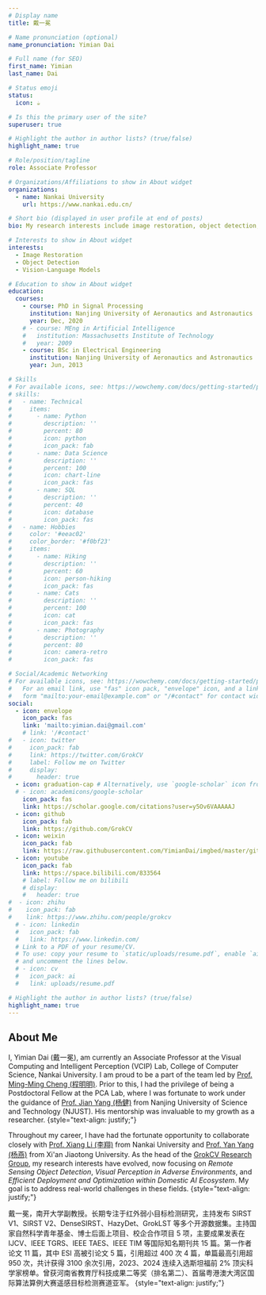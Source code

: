 ```yaml
---
# Display name
title: 戴一冕

# Name pronunciation (optional)
name_pronunciation: Yimian Dai

# Full name (for SEO)
first_name: Yimian
last_name: Dai

# Status emoji
status:
  icon: ☕️

# Is this the primary user of the site?
superuser: true

# Highlight the author in author lists? (true/false)
highlight_name: true

# Role/position/tagline
role: Associate Professor

# Organizations/Affiliations to show in About widget
organizations:
  - name: Nankai University
    url: https://www.nankai.edu.cn/

# Short bio (displayed in user profile at end of posts)
bio: My research interests include image restoration, object detection, and vision-language models.

# Interests to show in About widget
interests:
  - Image Restoration
  - Object Detection
  - Vision-Language Models

# Education to show in About widget
education:
  courses:
    - course: PhD in Signal Processing
      institution: Nanjing University of Aeronautics and Astronautics
      year: Dec, 2020
    # - course: MEng in Artificial Intelligence
    #   institution: Massachusetts Institute of Technology
    #   year: 2009
    - course: BSc in Electrical Engineering
      institution: Nanjing University of Aeronautics and Astronautics
      year: Jun, 2013

# Skills
# For available icons, see: https://wowchemy.com/docs/getting-started/page-builder/#icons
# skills:
#   - name: Technical
#     items:
#       - name: Python
#         description: ''
#         percent: 80
#         icon: python
#         icon_pack: fab
#       - name: Data Science
#         description: ''
#         percent: 100
#         icon: chart-line
#         icon_pack: fas
#       - name: SQL
#         description: ''
#         percent: 40
#         icon: database
#         icon_pack: fas
#   - name: Hobbies
#     color: '#eeac02'
#     color_border: '#f0bf23'
#     items:
#       - name: Hiking
#         description: ''
#         percent: 60
#         icon: person-hiking
#         icon_pack: fas
#       - name: Cats
#         description: ''
#         percent: 100
#         icon: cat
#         icon_pack: fas
#       - name: Photography
#         description: ''
#         percent: 80
#         icon: camera-retro
#         icon_pack: fas

# Social/Academic Networking
# For available icons, see: https://wowchemy.com/docs/getting-started/page-builder/#icons
#   For an email link, use "fas" icon pack, "envelope" icon, and a link in the
#   form "mailto:your-email@example.com" or "/#contact" for contact widget.
social:
  - icon: envelope
    icon_pack: fas
    link: 'mailto:yimian.dai@gmail.com'
    # link: '/#contact'
#   - icon: twitter
#     icon_pack: fab
#     link: https://twitter.com/GrokCV
#     label: Follow me on Twitter
#     display:
#       header: true
  - icon: graduation-cap # Alternatively, use `google-scholar` icon from `ai` icon pack
  # - icon: academicons/google-scholar
    icon_pack: fas
    link: https://scholar.google.com/citations?user=y5Ov6VAAAAAJ
  - icon: github
    icon_pack: fab
    link: https://github.com/GrokCV
  - icon: weixin
    icon_pack: fab
    link: https://raw.githubusercontent.com/YimianDai/imgbed/master/github/wechat.JPG
  - icon: youtube
    icon_pack: fab
    link: https://space.bilibili.com/833564
    # label: Follow me on bilibili
    # display:
    #   header: true
#  - icon: zhihu
#    icon_pack: fab
#    link: https://www.zhihu.com/people/grokcv
  # - icon: linkedin
  #   icon_pack: fab
  #   link: https://www.linkedin.com/
  # Link to a PDF of your resume/CV.
  # To use: copy your resume to `static/uploads/resume.pdf`, enable `ai` icons in `params.yaml`,
  # and uncomment the lines below.
  # - icon: cv
  #   icon_pack: ai
  #   link: uploads/resume.pdf

# Highlight the author in author lists? (true/false)
highlight_name: true
---
```


<!-- Yimian Dai (戴一冕) is currently a Postdoctoral Fellow at the PCA Lab, under the guidance of [Prof. Jian Yang (杨健)](https://scholar.google.com/citations?user=6CIDtZQAAAAJ&hl=zh-CN) from NJUST and the vice-advisement of [Prof. Xiang Li (李翔)](https://scholar.google.com/citations?user=oamjJdYAAAAJ) from Nankai University. He also collaborates closely with [Prof. Yan Yang (杨燕)](https://scholar.google.com/citations?user=cUUWL2wAAAAJ) from Xi'an Jiaotong University. He heads the [GrokCV Research Group](https://grokcv.ai/), which specializes in the development of algorithms for remote sensing object detection, data assimilation, and computational imaging, aiming to address real-world challenges in these fields. -->

## About Me

I, Yimian Dai (戴一冕), am currently an Associate Professor at the Visual Computing and Intelligent Perception (VCIP) Lab, College of Computer Science, Nankai University. I am proud to be a part of the team led by [Prof. Ming-Ming Cheng (程明明)](https://mmcheng.net/cmm/). Prior to this, I had the privilege of being a Postdoctoral Fellow at the PCA Lab, where I was fortunate to work under the guidance of [Prof. Jian Yang (杨健)](https://scholar.google.com/citations?user=6CIDtZQAAAAJ&hl=zh-CN) from Nanjing University of Science and Technology (NJUST). His mentorship was invaluable to my growth as a researcher.
{style="text-align: justify;"}

Throughout my career, I have had the fortunate opportunity to collaborate closely with [Prof. Xiang Li (李翔)](https://implus.github.io/) from Nankai University and [Prof. Yan Yang (杨燕)](https://scholar.google.com/citations?user=cUUWL2wAAAAJ) from Xi'an Jiaotong University. As the head of the [GrokCV Research Group](https://grokcv.ai/), my research interests have evolved, now focusing on *Remote Sensing Object Detection*, *Visual Perception in Adverse Environments*, and *Efficient Deployment and Optimization within Domestic AI Ecosystem*. My goal is to address real-world challenges in these fields.
{style="text-align: justify;"}

戴一冕，南开大学副教授。长期专注于红外弱小目标检测研究，主持发布 SIRST V1、SIRST V2、DenseSIRST、HazyDet、GrokLST 等多个开源数据集。主持国家自然科学青年基金、博士后面上项目、校企合作项目 5 项，主要成果发表在 IJCV、IEEE TGRS、IEEE TAES、IEEE TIM 等国际知名期刊共 15 篇。第一作者论文 11 篇，其中 ESI 高被引论文 5 篇，引用超过 400 次 4 篇，单篇最高引用超 950 次，共计获得 3100 余次引用，2023、2024 连续入选斯坦福前 2% 顶尖科学家榜单。曾获河南省教育厅科技成果二等奖（排名第二）、首届粤港澳大湾区国际算法算例大赛遥感目标检测赛道亚军。
{style="text-align: justify;"}